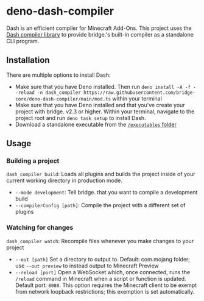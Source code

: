 # deno-dash-compiler
Dash is an efficient compiler for Minecraft Add-Ons.
This project uses the [Dash compiler library](https://github.com/bridge-core/dash-compiler) to provide bridge.'s built-in compiler as a standalone CLI program.

## Installation

There are multiple options to install Dash:
- Make sure that you have Deno installed. Then run `deno install -A -f --reload -n dash_compiler https://raw.githubusercontent.com/bridge-core/deno-dash-compiler/main/mod.ts` within your terminal
- Make sure that you have Deno installed and that you've create your project with bridge. v2.3 or higher. Within your terminal, navigate to the project root and run `deno task setup` to install Dash.
- Download a standalone executable from the [`/executables` folder](https://github.com/bridge-core/deno-dash-compiler/tree/main/executables)

## Usage

### Building a project

`dash_compiler build`: Loads all plugins and builds the project inside of your current working directory in production mode.
- `--mode development`: Tell bridge. that you want to compile a development build
- `--compilerConfig [path]`: Compile the project with a different set of plugins

### Watching for changes
`dash_compiler watch`: Recompile files whenever you make changes to your project
- `--out [path]` Set a directory to output to. Default: com.mojang folder; use `--out preview` to instead output to Minecraft Preview
- `--reload [port]` Open a WebSocket which, once connected, runs the `/reload` command in Minecraft when a script or function is updated. Default port: `8080`. This option requires the Minecraft client to be exempt from network loopback restrictions; this exemption is set automatically.
